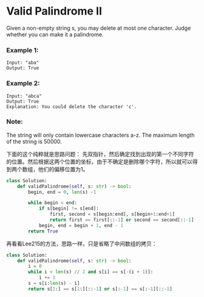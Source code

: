 # Valid Palindrome II

Given a non-empty string s, you may delete at most one character. Judge whether you can make it a palindrome.

### Example 1:
```
Input: "aba"
Output: True
```
### Example 2:
```
Input: "abca"
Output: True
Explanation: You could delete the character 'c'.
```
### Note:
The string will only contain lowercase characters a-z. The maximum length of the string is 50000.

下面的这个纯粹就是思路问题：
先双指针，然后确定找到出现的第一个不同字符的位置。然后根据这两个位置的坐标，由于不确定是删除哪个字符，所以就可以得到两个数组，他们的偏移位置为1。

```Python
class Solution:
    def validPalindrome(self, s: str) -> bool:
        begin, end = 0, len(s) -1

        while begin < end:
            if s[begin] != s[end]:
                first, second = s[begin:end], s[begin+1:end+1]
                return first == first[::-1] or second == second[::-1]
            begin, end = begin + 1, end - 1
        return True
```

再看看Lee215的方法，思路一样，只是省略了中间数组的拷贝：

```python
class Solution:
    def validPalindrome(self, s: str) -> bool:
        i = 0
        while i < len(s) // 2 and s[i] == s[-(i + 1)]:
            i += 1
        s = s[i:len(s) - i]
        return s[1:] == s[1:][::-1] or s[:-1] == s[:-1][::-1]

```
